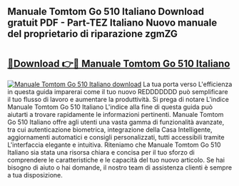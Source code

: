 ## Manuale Tomtom Go 510 Italiano Download gratuit PDF - Part-TEZ Italiano Nuovo manuale del proprietario di riparazione zgmZG

# <h2><a href="http://dfg6qq.blite.top/?on=Manuale+Tomtom+Go+510+Italiano">🔗Download 👉🔴 Manuale Tomtom Go 510 Italiano</a></h2>

[![Manuale Tomtom Go 510 Italiano download](https://i.imgur.com/lujVjoI.png)](http://dfg6qq.blite.top/?on=Manuale+Tomtom+Go+510+Italiano)
La tua porta verso L'efficienza in questa guida imparerai come il tuo nuovo REDDDDDDD può semplificare il tuo flusso di lavoro e aumentare la produttività. Si prega di notare L'indice Manuale Tomtom Go 510 Italiano L'indice alla fine di questa guida può aiutarti a trovare rapidamente le informazioni pertinenti. Manuale Tomtom Go 510 Italiano offre agli utenti una vasta gamma di funzionalità avanzate, tra cui autenticazione biometrica, integrazione della Casa Intelligente, aggiornamenti automatici e consigli personalizzati, tutti accessibili tramite L'interfaccia elegante e intuitiva. Riteniamo che Manuale Tomtom Go 510 Italiano sia stata una risorsa chiara e concisa per il tuo sforzo di comprendere le caratteristiche e le capacità del tuo nuovo articolo. Se hai bisogno di aiuto o hai domande, il nostro team di assistenza clienti è sempre a tua disposizione.
